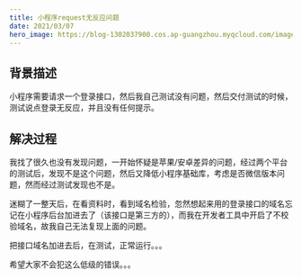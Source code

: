 ```yaml
---
title: 小程序request无反应问题
date: 2021/03/07
hero_image: https://blog-1302037900.cos.ap-guangzhou.myqcloud.com/images/covers/miniprogram.png
---
```


## 背景描述

小程序需要请求一个登录接口，然后我自己测试没有问题，然后交付测试的时候，测试说点登录无反应，并且没有任何提示。

## 解决过程

我找了很久也没有发现问题，一开始怀疑是苹果/安卓差异的问题，经过两个平台的测试后，发现不是这个问题，然后又降低小程序基础库，考虑是否微信版本问题，然而经过测试发现也不是。

迷糊了一整天后，在看资料时，看到域名检验，忽然想起来用的登录接口的域名忘记在小程序后台加进去了（该接口是第三方的），而我在开发者工具中开启了不校验域名，故我自己无法复现上面的问题。

把接口域名加进去后，在测试，正常运行。。。

希望大家不会犯这么低级的错误。。。
